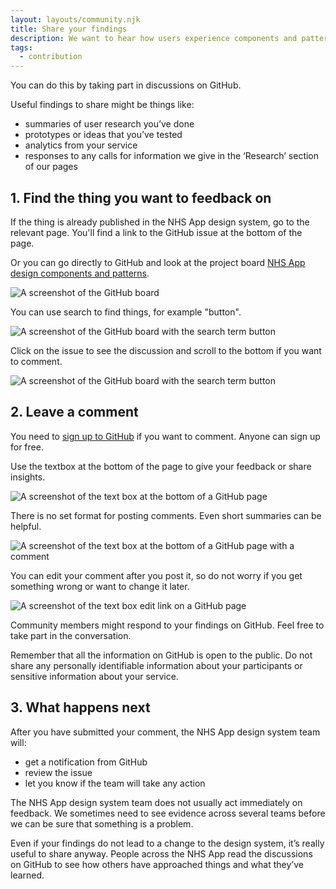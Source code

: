 ```yaml
---
layout: layouts/community.njk
title: Share your findings
description: We want to hear how users experience components and patterns in your service. It helps us improve the design system. 
tags:
  - contribution
---
```


You can do this by taking part in discussions on GitHub.

Useful findings to share might be things like:

- summaries of user research you’ve done
- prototypes or ideas that you’ve tested
- analytics from your service
- responses to any calls for information we give in the ‘Research’ section of our pages

## 1. Find the thing you want to feedback on

If the thing is already published in the NHS App design system, go to the relevant page. You'll find a link to the GitHub issue at the bottom of the page.

Or you can go directly to GitHub and look at the project board [NHS App design components and patterns](https://github.com/orgs/nhsuk/projects/8).

![A screenshot of the GitHub board](/assets/images/github-board.png)

You can use search to find things, for example "button".

![A screenshot of the GitHub board with the search term button](/assets/images/github-board-search.png)

Click on the issue to see the discussion and scroll to the bottom if you want to comment.

![A screenshot of the GitHub board with the search term button](/assets/images/github-issue.png)

## 2. Leave a comment

You need to [sign up to GitHub](https://github.com/signup) if you want to comment. Anyone can sign up for free.

Use the textbox at the bottom of the page to give your feedback or share insights.

![A screenshot of the text box at the bottom of a GitHub page](/assets/images/github-comment.png)

There is no set format for posting comments. Even short summaries can be helpful.

![A screenshot of the text box at the bottom of a GitHub page with a comment](/assets/images/github-comment-message.png)

You can edit your comment after you post it, so do not worry if you get something wrong or want to change it later.

![A screenshot of the text box edit link on a GitHub page](/assets/images/github-comment-edit.png)

Community members might respond to your findings on GitHub. Feel free to take part in the conversation.

Remember that all the information on GitHub is open to the public. Do not share any personally identifiable information about your participants or sensitive information about your service.

## 3. What happens next

After you have submitted your comment, the NHS App design system team will:

- get a notification from GitHub
- review the issue
- let you know if the team will take any action

The NHS App design system team does not usually act immediately on feedback. We sometimes need to see evidence across several teams before we can be sure that something is a problem.

Even if your findings do not lead to a change to the design system, it’s really useful to share anyway. People across the NHS App read the discussions on GitHub to see how others have approached things and what they’ve learned.
